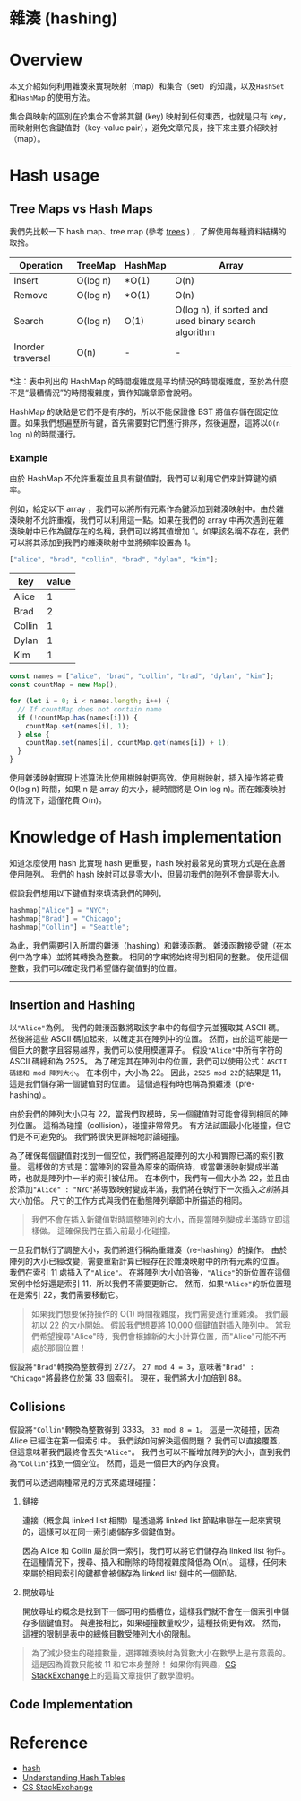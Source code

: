 # 雜湊 (hashing)

# Overview

本文介紹如何利用雜湊來實現映射（map）和集合（set）的知識，以及`HashSet`和`HashMap` 的使用方法。

集合與映射的區別在於集合不會將其鍵 (key) 映射到任何東西，也就是只有 key，而映射則包含鍵值對（key-value pair），避免文章冗長，接下來主要介紹映射 （map）。

# Hash usage

## Tree Maps vs Hash Maps

我們先比較一下 hash map、tree map (參考 [trees](https://github.com/CAFECA-IO/KnowledgeManagement/blob/master/algorithm/beginner/trees.md#overview) ) ，了解使用每種資料結構的取捨。

| Operation         | TreeMap  | HashMap | Array                                                |
| ----------------- | -------- | ------- | ---------------------------------------------------- |
| Insert            | O(log n) | \*O(1)  | O(n)                                                 |
| Remove            | O(log n) | \*O(1)  | O(n)                                                 |
| Search            | O(log n) | O(1)    | O(log n), if sorted and used binary search algorithm |
| Inorder traversal | O(n)     | -       | -                                                    |

\*注：表中列出的 HashMap 的時間複雜度是平均情況的時間複雜度，至於為什麼不是“最糟情況”的時間複雜度，實作知識章節會說明。

HashMap 的缺點是它們不是有序的，所以不能保證像 BST 將值存儲在固定位置。如果我們想遍歷所有鍵，首先需要對它們進行排序，然後遍歷，這將以`O(n log n)`的時間運行。

### Example

由於 HashMap 不允許重複並且具有鍵值對，我們可以利用它們來計算鍵的頻率。

例如，給定以下 array ，我們可以將所有元素作為鍵添加到雜湊映射中。由於雜湊映射不允許重複，我們可以利用這一點。如果在我們的 array 中再次遇到在雜湊映射中已作為鍵存在的名稱，我們可以將其值增加 1。如果該名稱不存在，我們可以將其添加到我們的雜湊映射中並將頻率設置為 1。

```jsx
["alice", "brad", "collin", "brad", "dylan", "kim"];
```

| key    | value |
| ------ | ----- |
| Alice  | 1     |
| Brad   | 2     |
| Collin | 1     |
| Dylan  | 1     |
| Kim    | 1     |

```jsx
const names = ["alice", "brad", "collin", "brad", "dylan", "kim"];
const countMap = new Map();

for (let i = 0; i < names.length; i++) {
  // If countMap does not contain name
  if (!countMap.has(names[i])) {
    countMap.set(names[i], 1);
  } else {
    countMap.set(names[i], countMap.get(names[i]) + 1);
  }
}
```

使用雜湊映射實現上述算法比使用樹映射更高效。使用樹映射，插入操作將花費 O(log n) 時間，如果 n 是 array 的大小，總時間將是 O(n log n)。而在雜湊映射的情況下，這僅花費 O(n)。

# Knowledge of Hash implementation

知道怎麼使用 hash 比實現 hash 更重要，hash 映射最常見的實現方式是在底層使用陣列。 我們的 hash 映射可以是零大小，但最初我們的陣列不會是零大小。

假設我們想用以下鍵值對來填滿我們的陣列。

```jsx
hashmap["Alice"] = "NYC";
hashmap["Brad"] = "Chicago";
hashmap["Collin"] = "Seattle";
```

為此，我們需要引入所謂的雜湊（hashing）和雜湊函數。 雜湊函數接受鍵（在本例中為字串）並將其轉換為整數。 相同的字串將始終得到相同的整數。 使用這個整數，我們可以確定我們希望儲存鍵值對的位置。

---

## Insertion and Hashing

以`"Alice"`為例。 我們的雜湊函數將取該字串中的每個字元並獲取其 ASCII 碼。 然後將這些 ASCII 碼加起來，以確定其在陣列中的位置。 然而，由於這可能是一個巨大的數字且容易越界，我們可以使用模運算子。 假設`"Alice"`中所有字符的 ASCII 碼總和為 2525。 為了確定其在陣列中的位置，我們可以使用公式：`ASCII 碼總和 mod 陣列大小`。 在本例中，大小為 22。 因此，`2525 mod 22`的結果是 11，這是我們儲存第一個鍵值對的位置。 這個過程有時也稱為預雜湊（pre-hashing）。

由於我們的陣列大小只有 22，當我們取模時，另一個鍵值對可能會得到相同的陣列位置。 這稱為碰撞（collision），碰撞非常常見。 有方法試圖最小化碰撞，但它們是不可避免的。 我們將很快更詳細地討論碰撞。

為了確保每個鍵值對找到一個空位，我們將追蹤陣列的大小和實際已滿的索引數量。 這樣做的方式是：當陣列的容量為原來的兩倍時，或當雜湊映射變成半滿時，也就是陣列中一半的索引被佔用。 在本例中，我們有一個大小為 22，並且由於添加`"Alice" : "NYC"`將導致映射變成半滿，我們將在執行下一次插入*之前*將其大小加倍。 尺寸的工作方式與我們在動態陣列章節中所描述的相同。

> 我們不會在插入新鍵值對時調整陣列的大小，而是當陣列變成半滿時立即這樣做。 這確保我們在插入前最小化碰撞。

一旦我們執行了調整大小，我們將進行稱為重雜湊（re-hashing）的操作。 由於陣列的大小已經改變，需要重新計算已經存在於雜湊映射中的所有元素的位置。 我們在索引 11 處插入了`"Alice"`。 在將陣列大小加倍後，`"Alice"`的新位置在這個案例中恰好還是索引 11，所以我們不需要更新它。 然而，如果`"Alice"`的新位置現在是索引 22，我們需要移動它。

> 如果我們想要保持操作的 O(1) 時間複雜度，我們需要進行重雜湊。 我們最初以 22 的大小開始。 假設我們想要將 10,000 個鍵值對插入陣列中。 當我們希望搜尋"Alice"時，我們會根據新的大小計算位置，而"Alice"可能不再處於那個位置！

假設將`"Brad"`轉換為整數得到 2727。 `27 mod 4 = 3`，意味著`"Brad" : "Chicago"`將最終位於第 33 個索引。 現在，我們將大小加倍到 88。

## Collisions

假設將`"Collin"`轉換為整數得到 3333。 `33 mod 8 = 1`。 這是一次碰撞，因為 Alice 已經住在第一個索引中。 我們該如何解決這個問題？ 我們可以直接覆蓋，但這意味著我們最終會丟失`"Alice"`。 我們也可以不斷增加陣列的大小，直到我們為`"Collin"`找到一個空位。 然而，這是一個巨大的內存浪費。

我們可以透過兩種常見的方式來處理碰撞：

1. 鏈接

   連接（概念與 linked list 相關）是透過將 linked list 節點串聯在一起來實現的，這樣可以在同一索引處儲存多個鍵值對。

   因為 Alice 和 Collin 屬於同一索引，我們可以將它們儲存為 linked list 物件。 在這種情況下，搜尋、插入和刪除的時間複雜度降低為 O(n)。 這樣，任何未來屬於相同索引的鍵都會被儲存為 linked list 鏈中的一個節點。

   <!-- 下面的視覺展示了這一點。 -->

2. 開放尋址

   開放尋址的概念是找到下一個可用的插槽位，這樣我們就不會在一個索引中儲存多個鍵值對。 與連接相比，如果碰撞數量較少，這種技術更有效。 然而，這裡的限制是表中的總條目數受陣列大小的限制。

> 為了減少發生的碰撞數量，選擇雜湊映射為質數大小在數學上是有意義的。 這是因為質數只能被 11 和它本身整除！ 如果你有興趣，[CS StackExchange](https://cs.stackexchange.com/questions/11029/why-is-it-best-to-use-a-prime-number-as-a-mod-in-a-hashing-function)上的這篇文章提供了數學證明。

## Code Implementation


# Reference

- [hash](https://neetcode.io/courses/dsa-for-beginners/26)
- [Understanding Hash Tables](https://www.baeldung.com/cs/hash-tables#:~:text=Furthermore%2C%20the%20average%20complexity%20to,regardless%20of%20the%20aimed%20operation.)
- [CS StackExchange](https://cs.stackexchange.com/questions/11029/why-is-it-best-to-use-a-prime-number-as-a-mod-in-a-hashing-function)
